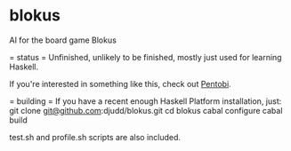blokus
======

AI for the board game Blokus

= status =
Unfinished, unlikely to be finished, mostly just used for learning Haskell. 

If you're interested in something like this, check out [Pentobi](http://pentobi.sourceforge.net/).

= building =
If you have a recent enough Haskell Platform installation, just:
  git clone git@github.com:djudd/blokus.git
  cd blokus
  cabal configure
  cabal build

test.sh and profile.sh scripts are also included.
